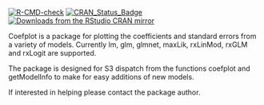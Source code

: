 <!-- badges: start -->

[![R-CMD-check](https://github.com/jaredlander/coefplot/workflows/R-CMD-check/badge.svg)](https://github.com/jaredlander/coefplot/actions)
[![CRAN_Status_Badge](https://www.r-pkg.org/badges/version/coefplot)](https://CRAN.R-project.org/package=coefplot)
[![Downloads from the RStudio CRAN
mirror](https://cranlogs.r-pkg.org/badges/coefplot)](https://CRAN.R-project.org/package=coefplot)
<!-- badges: end -->

<!-- README.md is generated from README.Rmd. Please edit that file -->

Coefplot is a package for plotting the coefficients and standard errors
from a variety of models. Currently lm, glm, glmnet, maxLik, rxLinMod,
rxGLM and rxLogit are supported.

The package is designed for S3 dispatch from the functions coefplot and
getModelInfo to make for easy additions of new models.

If interested in helping please contact the package author.
